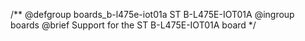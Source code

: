 /**
@defgroup    boards_b-l475e-iot01a ST B-L475E-IOT01A
@ingroup     boards
@brief       Support for the ST B-L475E-IOT01A board
 */
